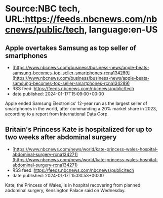 # Source:NBC tech, URL:https://feeds.nbcnews.com/nbcnews/public/tech, language:en-US

## Apple overtakes Samsung as top seller of smartphones
 - [https://www.nbcnews.com/business/business-news/apple-beats-samsung-becomes-top-seller-smartphones-rcna134289](https://www.nbcnews.com/business/business-news/apple-beats-samsung-becomes-top-seller-smartphones-rcna134289)
 - RSS feed: https://feeds.nbcnews.com/nbcnews/public/tech
 - date published: 2024-01-17T15:09:00+00:00

Apple ended Samsung Electronics’ 12-year run as the largest seller of smartphones in the world, after commanding a 20% market share in 2023, according to a report from International Data Corp.

## Britain's Princess Kate is hospitalized for up to two weeks after abdominal surgery
 - [https://www.nbcnews.com/news/world/kate-princess-wales-hospital-abdominal-surgery-rcna134271](https://www.nbcnews.com/news/world/kate-princess-wales-hospital-abdominal-surgery-rcna134271)
 - RSS feed: https://feeds.nbcnews.com/nbcnews/public/tech
 - date published: 2024-01-17T15:00:53+00:00

Kate, the Princess of Wales, is in hospital recovering from planned abdominal surgery, Kensington Palace said on Wednesday.

